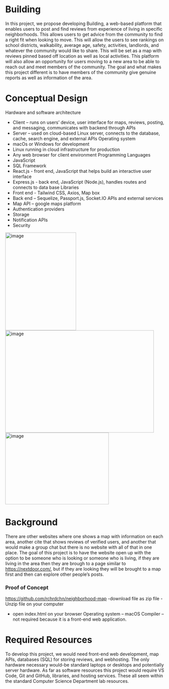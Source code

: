 # Building
In this project, we propose developing Building, a web-based platform that enables users to post and find reviews from experience of living in specific neighborhoods. This allows users to get advice from the community to find a right fit when looking to move. This will allow the users to see rankings on school districts, walkability, average age, safety, activities, landlords, and whatever the community would like to share. This will be set as a map with reviews pinned based off location as well as local activities. This platform will also allow an opportunity for users moving to a new area to be able to reach out and meet members of the community. The goal and what makes this project different is to have members of the community give genuine reports as well as information of the area.
  
# Conceptual Design
Hardware and software architecture
-	Client – runs on users’ device, user interface for maps, reviews, posting, and messaging, communicates with backend through APIs
-	Server – used on cloud-based Linux server, connects to the database, cache, search engine, and external APIs
Operating system
-	macOs or Windows for development
-	Linux running in cloud infrastructure for production
-	Any web browser for client environment 
Programming Languages
-	JavaScript
-	SQL
Framework 
-	React.js - front end, JavaScript that helps build an interactive user interface
-	Express.js - back end, JavaScript (Node.js), handles routes and connects to data base
Libraries
-	Front end - Tailwind CSS, Axios, Map box
-	Back end – Sequelize, Passport.js, Socket.IO
APIs and external services	
-	Map API – google maps platform
-	Authentication providers
-	Storage
-	Notification APIs
-	Security
<img width="223" height="307" alt="image" src="https://github.com/user-attachments/assets/62691598-6d42-4b1e-8309-4dcc64e8bac1" />
 <img width="468" height="321" alt="image" src="https://github.com/user-attachments/assets/c1d38e26-3308-4b9d-94cb-aae05c7c4ee8" />
 <img width="326" height="225" alt="image" src="https://github.com/user-attachments/assets/60e0a725-8090-404a-975c-5d131e58f253" />

# Background
There are other websites where one shows a map with information on each area, another cite that shows reviews of verified users, and another that would make a group chat but there is no website with all of that in one place. The goal of this project is to have the website open up with the option to be someone who is looking or someone who is living, if they are living in the area then they are brough to a page similar to https://nextdoor.com/, but if they are looking they will be brought to a map first and then can explore other people’s posts.


### Proof of Concept
https://github.com/rchrdchn/neighborhood-map
-download file as zip file
-Unzip file on your computer 
- open index.html on your browser
Operating system – macOS
Compiler – not required because it is a front-end web application.

# Required Resources
To develop this project, we would need front-end web development, map APIs, databases (SQL) for storing reviews, and webhosting. The only hardware necessary would-be standard laptops or desktops and potentially server hardware. As far as software resources this project would require VS Code, Git and GitHub, libraries, and hosting services. These all seem within the standard Computer Science Department lab resources. 

